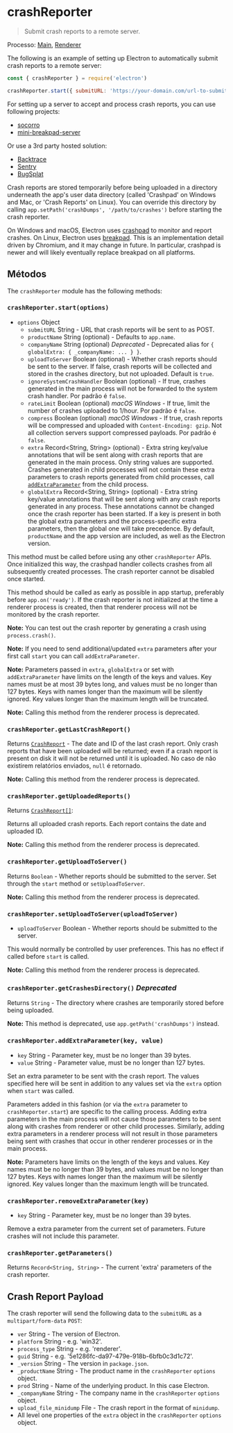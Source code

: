 # crashReporter

> Submit crash reports to a remote server.

Processo: [Main](../glossary.md#main-process), [Renderer](../glossary.md#renderer-process)

The following is an example of setting up Electron to automatically submit crash reports to a remote server:

```javascript
const { crashReporter } = require('electron')

crashReporter.start({ submitURL: 'https://your-domain.com/url-to-submit' })
```

For setting up a server to accept and process crash reports, you can use following projects:

* [socorro](https://github.com/mozilla/socorro)
* [mini-breakpad-server](https://github.com/electron/mini-breakpad-server)

Or use a 3rd party hosted solution:

* [Backtrace](https://backtrace.io/electron/)
* [Sentry](https://docs.sentry.io/clients/electron)
* [BugSplat](https://www.bugsplat.com/docs/platforms/electron)

Crash reports are stored temporarily before being uploaded in a directory underneath the app's user data directory (called 'Crashpad' on Windows and Mac, or 'Crash Reports' on Linux). You can override this directory by calling `app.setPath('crashDumps', '/path/to/crashes')` before starting the crash reporter.

On Windows and macOS, Electron uses [crashpad](https://chromium.googlesource.com/crashpad/crashpad/+/master/README.md) to monitor and report crashes. On Linux, Electron uses [breakpad](https://chromium.googlesource.com/breakpad/breakpad/+/master/). This is an implementation detail driven by Chromium, and it may change in future. In particular, crashpad is newer and will likely eventually replace breakpad on all platforms.

## Métodos

The `crashReporter` module has the following methods:

### `crashReporter.start(options)`

* `options` Object
  * `submitURL` String - URL that crash reports will be sent to as POST.
  * `productName` String (optional) - Defaults to `app.name`.
  * `companyName` String (optional) _Deprecated_ - Deprecated alias for `{ globalExtra: { _companyName: ... } }`.
  * `uploadToServer` Boolean (optional) - Whether crash reports should be sent to the server. If false, crash reports will be collected and stored in the crashes directory, but not uploaded. Default is `true`.
  * `ignoreSystemCrashHandler` Boolean (optional) - If true, crashes generated in the main process will not be forwarded to the system crash handler. Por padrão é `false`.
  * `rateLimit` Boolean (optional) _macOS_ _Windows_ - If true, limit the number of crashes uploaded to 1/hour. Por padrão é `false`.
  * `compress` Boolean (optional) _macOS_ _Windows_ - If true, crash reports will be compressed and uploaded with `Content-Encoding: gzip`. Not all collection servers support compressed payloads. Por padrão é `false`.
  * `extra` Record<String, String> (optional) - Extra string key/value annotations that will be sent along with crash reports that are generated in the main process. Only string values are supported. Crashes generated in child processes will not contain these extra parameters to crash reports generated from child processes, call [`addExtraParameter`](#crashreporteraddextraparameterkey-value) from the child process.
  * `globalExtra` Record<String, String> (optional) - Extra string key/value annotations that will be sent along with any crash reports generated in any process. These annotations cannot be changed once the crash reporter has been started. If a key is present in both the global extra parameters and the process-specific extra parameters, then the global one will take precedence. By default, `productName` and the app version are included, as well as the Electron version.

This method must be called before using any other `crashReporter` APIs. Once initialized this way, the crashpad handler collects crashes from all subsequently created processes. The crash reporter cannot be disabled once started.

This method should be called as early as possible in app startup, preferably before `app.on('ready')`. If the crash reporter is not initialized at the time a renderer process is created, then that renderer process will not be monitored by the crash reporter.

**Note:** You can test out the crash reporter by generating a crash using `process.crash()`.

**Note:** If you need to send additional/updated `extra` parameters after your first call `start` you can call `addExtraParameter`.

**Note:** Parameters passed in `extra`, `globalExtra` or set with `addExtraParameter` have limits on the length of the keys and values. Key names must be at most 39 bytes long, and values must be no longer than 127 bytes. Keys with names longer than the maximum will be silently ignored. Key values longer than the maximum length will be truncated.

**Note:** Calling this method from the renderer process is deprecated.

### `crashReporter.getLastCrashReport()`

Returns [`CrashReport`](structures/crash-report.md) - The date and ID of the last crash report. Only crash reports that have been uploaded will be returned; even if a crash report is present on disk it will not be returned until it is uploaded. No caso de não existirem relatórios enviados, `null` é retornado.

**Note:** Calling this method from the renderer process is deprecated.

### `crashReporter.getUploadedReports()`

Returns [`CrashReport[]`](structures/crash-report.md):

Returns all uploaded crash reports. Each report contains the date and uploaded ID.

**Note:** Calling this method from the renderer process is deprecated.

### `crashReporter.getUploadToServer()`

Returns `Boolean` - Whether reports should be submitted to the server. Set through the `start` method or `setUploadToServer`.

**Note:** Calling this method from the renderer process is deprecated.

### `crashReporter.setUploadToServer(uploadToServer)`

* `uploadToServer` Boolean - Whether reports should be submitted to the server.

This would normally be controlled by user preferences. This has no effect if called before `start` is called.

**Note:** Calling this method from the renderer process is deprecated.

### `crashReporter.getCrashesDirectory()` _Deprecated_

Returns `String` - The directory where crashes are temporarily stored before being uploaded.

**Note:** This method is deprecated, use `app.getPath('crashDumps')` instead.

### `crashReporter.addExtraParameter(key, value)`

* `key` String - Parameter key, must be no longer than 39 bytes.
* `value` String - Parameter value, must be no longer than 127 bytes.

Set an extra parameter to be sent with the crash report. The values specified here will be sent in addition to any values set via the `extra` option when `start` was called.

Parameters added in this fashion (or via the `extra` parameter to `crashReporter.start`) are specific to the calling process. Adding extra parameters in the main process will not cause those parameters to be sent along with crashes from renderer or other child processes. Similarly, adding extra parameters in a renderer process will not result in those parameters being sent with crashes that occur in other renderer processes or in the main process.

**Note:** Parameters have limits on the length of the keys and values. Key names must be no longer than 39 bytes, and values must be no longer than 127 bytes. Keys with names longer than the maximum will be silently ignored. Key values longer than the maximum length will be truncated.

### `crashReporter.removeExtraParameter(key)`

* `key` String - Parameter key, must be no longer than 39 bytes.

Remove a extra parameter from the current set of parameters. Future crashes will not include this parameter.

### `crashReporter.getParameters()`

Returns `Record<String, String>` - The current 'extra' parameters of the crash reporter.

## Crash Report Payload

The crash reporter will send the following data to the `submitURL` as a `multipart/form-data` `POST`:

* `ver` String - The version of Electron.
* `platform` String - e.g. 'win32'.
* `process_type` String - e.g. 'renderer'.
* `guid` String - e.g. '5e1286fc-da97-479e-918b-6bfb0c3d1c72'.
* `_version` String - The version in `package.json`.
* `_productName` String - The product name in the `crashReporter` `options` object.
* `prod` String - Name of the underlying product. In this case Electron.
* `_companyName` String - The company name in the `crashReporter` `options` object.
* `upload_file_minidump` File - The crash report in the format of `minidump`.
* All level one properties of the `extra` object in the `crashReporter` `options` object.
